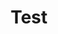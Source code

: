 ---
layout: main
title: Test
description: Ashley Greer's Portfolio, a usability advocate and programmer in Lexington, KY.
keywords: portfolio,ashley,greer,ashleygreer,lexington,kentucky,ky
permalink: /portfolio/Test.html
---